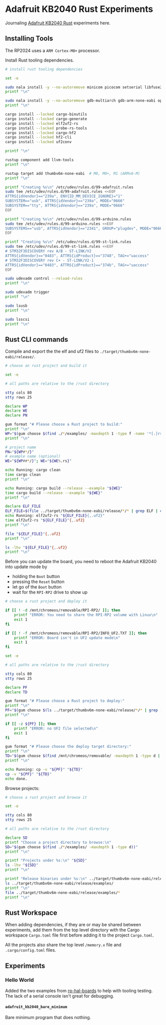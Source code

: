 # Adafruit KB2040 Rust Experiments

Journaling [Adafruit KB2040 Rust](https://crates.io/crates/adafruit-kb2040) experiments here.

## Installing Tools

The RP2024 uses a `ARM Cortex-M0+` processor.

Install Rust tooling dependencies.

```bash { background=false category=setup-rust closeTerminalOnSuccess=true excludeFromRunAll=true interactive=true interpreter=bash name=rust-install-dependencies promptEnv=true terminalRows=10 }
# install rust tooling dependencies

set -e

sudo nala install -y --no-autoremove minicom picocom setserial libfuse2 libusb-1.0-0-dev libudev-dev cmake
printf "\n"

sudo nala install -y --no-autoremove gdb-multiarch gdb-arm-none-eabi openocd qemu-system-arm
printf "\n"

cargo install --locked cargo-binutils
cargo install --locked cargo-generate
cargo install --locked elf2uf2-rs
cargo install --locked probe-rs-tools
cargo install --locked cargo-hf2
cargo install --locked hf2-cli
cargo install --locked uf2conv

printf "\n"

rustup component add llvm-tools
printf "\n"

rustup target add thumbv6m-none-eabi  # M0, M0+, M1 (ARMv6-M)
printf "\n"

printf "Creating %s\n" /etc/udev/rules.d/99-adafruit.rules
sudo tee /etc/udev/rules.d/99-adafruit.rules <<EOF
ATTRS{idVendor}=="239a", ENV{ID_MM_DEVICE_IGNORE}="1"
SUBSYSTEM=="usb", ATTRS{idVendor}=="239a", MODE="0666"
SUBSYSTEM=="tty", ATTRS{idVendor}=="239a", MODE="0666"
EOF

printf "Creating %s\n" /etc/udev/rules.d/99-arduino.rules
sudo tee /etc/udev/rules.d/99-arduino.rules <<EOF
SUBSYSTEMS=="usb", ATTRS{idVendor}=="2341", GROUP="plugdev", MODE="0666"
EOF

printf "Creating %s\n" /etc/udev/rules.d/99-st-link.rules
sudo tee /etc/udev/rules.d/99-st-link.rules <<EOF
# STM32F3DISCOVERY rev A/B - ST-LINK/V2
ATTRS{idVendor}=="0483", ATTRS{idProduct}=="3748", TAG+="uaccess"
# STM32F3DISCOVERY rev C+ - ST-LINK/V2-1
ATTRS{idVendor}=="0483", ATTRS{idProduct}=="374b", TAG+="uaccess"
EOF

sudo udevadm control --reload-rules
printf "\n"

sudo udevadm trigger
printf "\n"

sudo lsusb
printf "\n"

sudo lsscsi
printf "\n"
```

## Rust CLI commands

Compile and export the the elf and uf2 files to `./target/thumbv6m-none-eabi/release/`.

```bash { background=false category=build-rust closeTerminalOnSuccess=true excludeFromRunAll=true interactive=true interpreter=bash name=rust-cli-compile promptEnv=true terminalRows=25 }
# choose an rust project and build it

set -e

# all paths are relative to the /rust directory

stty cols 80
stty rows 25

declare WP
declare WE
declare PN

gum format "# Please choose a Rust project to build:"
printf "\n"
WP="$(gum choose $(find ./*/examples/ -maxdepth 1 -type f -name '*[.]rs';))"
printf "\n"

# project name
PN="${WP#*/}"
# example name (optional)
WE="${WP##*/}"; WE="${WE%.rs}"

echo Running: cargo clean
time cargo clean
printf "\n"

echo Running: cargo build --release --example "${WE}"
time cargo build --release --example "${WE}"
printf "\n"

declare ELF_FILE
ELF_FILE=$(file ../target/thumbv6m-none-eabi/release/*/* | grep ELF | cut -f1 -d: | grep -E "/${WE}$")
echo Running: elf2uf2-rs "${ELF_FILE}{,.uf2}"
time elf2uf2-rs "${ELF_FILE}"{,.uf2}
printf "\n"

file "${ELF_FILE}"{,.uf2}
printf "\n"

ls -lhv "${ELF_FILE}"{,.uf2}
printf "\n"
```

Before you can update the board, you need to reboot the Adafruit KB2040 into update mode by

- holding the `Boot` button
- pressing the `Reset` button
- let go of the `Boot` button
- wait for the `RPI-RP2` drive to show up

```bash { background=false category=deploy-rust closeTerminalOnSuccess=true excludeFromRunAll=true interactive=true interpreter=bash name=rust-cli-upload promptEnv=true terminalRows=25 }
# choose a rust project and deploy it

if [[ ! -d /mnt/chromeos/removable/RPI-RP2/ ]]; then
    printf "ERROR: You need to share the RPI-RP2 volume with Linux\n"
    exit 1
fi

if [[ ! -f /mnt/chromeos/removable/RPI-RP2/INFO_UF2.TXT ]]; then
    printf "ERROR: Board isn't in UF2 update mode\n"
    exit 1
fi

set -e

# all paths are relative to the /rust directory

stty cols 80
stty rows 25

declare PF
declare TD

gum format "# Please choose a Rust project to deploy:"
printf "\n"
PF="$(gum choose $(ls ../target/thumbv6m-none-eabi/release/*/* | grep -E ".uf2$"))"
printf "\n"

if [[ -z ${PF} ]]; then
    printf "ERROR: no UF2 file selected\n"
    exit 1
fi

gum format "# Please choose the deploy target directory:"
printf "\n"
TD="$(gum choose $(find /mnt/chromeos/removable/ -maxdepth 1 -type d | grep -v -E '^/mnt/chromeos/removable/$'))"
printf "\n"

echo Running: cp -v "${PF}" "${TD}"
cp -v "${PF}" "${TD}"
echo done.
```

Browse projects:

```bash { background=false category=browse-rust closeTerminalOnSuccess=true excludeFromRunAll=true interactive=true interpreter=bash name=rust-cli-browse promptEnv=true terminalRows=25 }
# choose a rust project and browse it

set -e

stty cols 80
stty rows 25

# all paths are relative to the /rust directory

declare SD
printf "Choose a project directory to browse:\n"
SD="$(gum choose $(find ./*/examples/ -maxdepth 1 -type d))"
printf "\n"

printf "Projects under %s:\n" "${SD}"
ls -lhv "${SD}"
printf "\n"

printf "Release binaries under %s:\n" ../target/thumbv6m-none-eabi/release/examples/
ls ../target/thumbv6m-none-eabi/release/examples/
printf "\n"
file ../target/thumbv6m-none-eabi/release/examples/*
printf "\n"
```

## Rust Workspace

When adding dependencies, if they are or may be shared between experiments, add
them from the top level directory with the Cargo workspace `Cargo.toml` file
first before adding it to the project `Cargo.toml`.

All the projects also share the top level `/memory.x` file and
`.cargo/config.toml` files.

## Experiments

### Hello World

Added the two examples from [rp-hal-boards](https://github.com/rp-rs/rp-hal-boards/) to help with tooling testing.
The lack of a serial console isn't great for debugging.

#### `adafruit_kb2040_bare_minimum`

Bare minimum program that does nothing.
